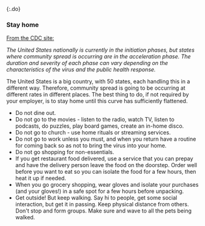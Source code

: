 {:.do}
### Stay home

[From the CDC site:](https://www.cdc.gov/coronavirus/2019-ncov/cases-updates/summary.html)

*The United States nationally is currently in the initiation phases, but states where community spread is occurring
are in the acceleration phase. The duration and severity of each phase can vary depending on the characteristics of
the virus and the public health response.*

The United States is a big country, with 50 states, each handling this in a different way. Therefore, community spread
is going to be occurring at different rates in different places. The best thing to do, if not required by your employer, is to stay home until this curve has sufficiently flattened.

- Do not dine out.
- Do not go to the movies - listen to the radio, watch TV, listen to podcasts, do puzzles, play board games, create an in-home disco.
- Do not go to church - use home rituals or streaming services.
- Do not go to work unless you must, and when you return have a routine for coming back so as not to bring the virus into your home.
- Do not go shopping for non-essentials.
- If you get restaurant food delivered, use a service that you can prepay and have the delivery person leave the food on the doorstep. Order well before you want to eat so you can isolate the food for a few hours, then heat it up if needed.
- When you go grocery shopping, wear gloves and isolate your purchases (and your gloves!) in a safe spot for a few hours before unpacking.
- Get outside! But keep walking. Say hi to people, get some social interaction, but get it in passing. Keep physical
distance from others. Don't stop and form groups. Make sure and wave to all the pets being walked.
